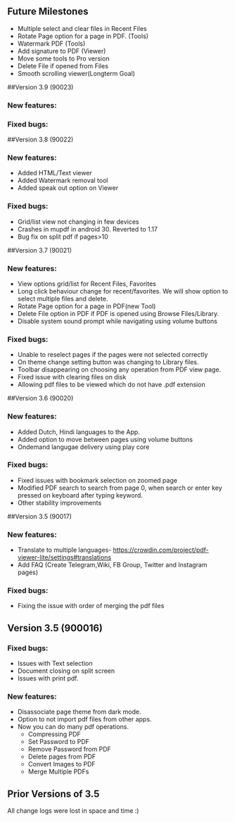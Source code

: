 ## Future Milestones
* Multiple select and clear files in Recent Files 
* Rotate Page option for a page in PDF. (Tools)
* Watermark PDF (Tools)
* Add signature to PDF (Viewer)
* Move some tools to Pro version 
* Delete File if opened from Files
* Smooth scrolling viewer(Longterm Goal)

##Version 3.9 (90023)
### New features:
### Fixed bugs:

##Version 3.8 (90022)
### New features:
* Added HTML/Text viewer
* Added Watermark removal tool
* Added speak out option on Viewer
### Fixed bugs:
* Grid/list view not changing in few devices
* Crashes in mupdf in android 30. Reverted to 1.17
* Bug fix on split pdf if pages>10

##Version 3.7 (90021)
### New features:
* View options grid/list for Recent Files, Favorites
* Long click behaviour change for recent/favorites. We will show option to select multiple files and delete. 
* Rotate Page option for a page in PDF(new Tool)
* Delete File option in PDF if PDF is opened using Browse Files/Library.
* Disable system sound prompt while navigating using volume buttons
### Fixed bugs:
* Unable to reselect pages if the pages were not selected correctly
* On theme change setting button was changing to Library files.
* Toolbar disappearing on choosing any operation from PDF view page.
* Fixed issue with clearing files on disk
* Allowing pdf files to be viewed which do not have .pdf extension

##Version 3.6 (90020)
### New features:
* Added Dutch, Hindi languages to the App.
* Added option to move between pages using volume buttons
* Ondemand langugae delivery using play core
### Fixed bugs:
* Fixed issues with bookmark selection on zoomed page
* Modified PDF search to search from page 0, when search or enter key pressed on keyboard after typing keyword.
* Other stability improvements

##Version 3.5 (90017)
### New features:
* Translate to multiple languages- https://crowdin.com/project/pdf-viewer-lite/settings#translations
* Add FAQ (Create Telegram,Wiki, FB Group, Twitter and Instagram pages)
### Fixed bugs:
* Fixing the issue with order of merging the pdf files

## Version 3.5 (900016)
### Fixed bugs:
* Issues with Text selection
* Document closing on split screen 
* Issues with print pdf.

### New features:
* Disassociate page theme from dark mode. 
* Option to not import pdf files from other apps.
* Now you can do many pdf operations. 
  - Compressing PDF
  - Set Password to PDF
  - Remove Password from PDF
  - Delete pages from PDF 
  - Convert Images to PDF
  - Merge Multiple PDFs
  

## Prior Versions of 3.5
All change logs were lost in space and time :)